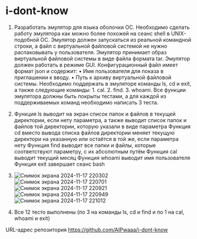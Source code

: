 # i-dont-know

1. Разработать эмулятор для языка оболочки ОС. Необходимо сделать работу
эмулятора как можно более похожей на сеанс shell в UNIX-подобной ОС.
Эмулятор должен запускаться из реальной командной строки, а файл с
виртуальной файловой системой не нужно распаковывать у пользователя.
Эмулятор принимает образ виртуальной файловой системы в виде файла формата
tar. Эмулятор должен работать в режиме GUI.
Конфигурационный файл имеет формат json и содержит:
• Имя пользователя для показа в приглашении к вводу.
• Путь к архиву виртуальной файловой системы.
Необходимо поддержать в эмуляторе команды ls, cd и exit, а также
следующие команды: 1. cal. 2. find. 3. whoami.
Все функции эмулятора должны быть покрыты тестами, а для каждой из
поддерживаемых команд необходимо написать 3 теста.

3. Функция ls выводит на экран список папок и файлов в текущей директории, если нету параметра, а также выводит
список папок и файлов той директории, которую указали в виде параметра
Функция cd вместо вывода списка файлов директории меняет текущую директори на указанную или остаётся в той же, если параметра нету
Функция find выводит все папки и файлы, которые соответствуют параметру, с их абсолютным путём
Функция cal выводит текущий месяц
Функция whoami выводит имя пользователя
Функция exit завершает сеанс bash

4. ![Снимок экрана 2024-11-17 220302](https://github.com/user-attachments/assets/effa06d9-9fa6-48e0-8d16-a2b92fa13963)
![Снимок экрана 2024-11-17 220701](https://github.com/user-attachments/assets/11f40faa-0bc0-4073-b107-2eee9126fd1f)
![Снимок экрана 2024-11-17 220921](https://github.com/user-attachments/assets/96a6309c-bdd0-4c23-bd9a-9aa16d4398c6)
![Снимок экрана 2024-11-17 220949](https://github.com/user-attachments/assets/96515996-0d1b-4fa5-964d-438efc3dbc44)
![Снимок экрана 2024-11-17 221012](https://github.com/user-attachments/assets/1b2b25eb-1c2c-4551-8dce-ec8c7f8c87bb)

5. Все 12 тесто выполнены (по 3 на команды ls, cd и find и по 1 на cal, whoami и exit)

URL-адрес репозитория https://github.com/AIPwaaa/i-dont-know

